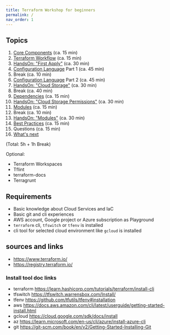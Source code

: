 ```yaml
---
title: Terraform Workshop for beginners
permalink: /
nav_order: 1
---
```


## Topics

1. [Core Components](components.markdown) (ca. 15 min)
2. [Terraform Workflow](workflow.markdown) (ca. 15 min)
3. [HandsOn: "First Apply"](handson1.markdown) (ca. 30 min)
4. [Configuration Language](language.markdown) Part 1 (ca. 45 min)
5. Break (ca. 10 min)
6. [Configuration Language](language.markdown) Part 2 (ca. 45 min)
7. [HandsOn: "Cloud Storage"](handson2.markdown) (ca. 30 min)
8. Break (ca. 40 min)
9. [Dependencies](dependencies.markdown) (ca. 15 min)
10. [HandsOn: "Cloud Storage Permissions"](handson3.markdown) (ca. 30 min)
11. [Modules](modules.markdown) (ca. 15 min)
12. Break (ca. 10 min)
13. [HandsOn: "Modules"](handson4.markdown) (ca. 30 min)
14. [Best Practices](best-practices.markdown) (ca. 15 min)
15. Questions (ca. 15 min)
16. [What's next](next.markdown)

(Total: 5h + 1h Break)

Optional:

- Terraform Workspaces
- Tflint
- terraform-docs
- Terragrunt

## Requirements

- Basic knowledge about Cloud Services and IaC
- Basic git and cli experiences
- AWS account, Google project or Azure subscription as Playground
- `terraform` cli, `tfswitch` or `tfenv` is installed
- cli tool for selected cloud environment like `gcloud` is installed

## sources and links

- <https://www.terraform.io/>
- <https://registry.terraform.io/>

### Install tool doc links

- terraform <https://learn.hashicorp.com/tutorials/terraform/install-cli>
- tfswitch <https://tfswitch.warrensbox.com/Install/>
- tfenv <https://github.com/tfutils/tfenv#installation>
- aws <https://docs.aws.amazon.com/cli/latest/userguide/getting-started-install.html>
- gcloud <https://cloud.google.com/sdk/docs/install>
- az <https://learn.microsoft.com/en-us/cli/azure/install-azure-cli>
- git <https://git-scm.com/book/en/v2/Getting-Started-Installing-Git>